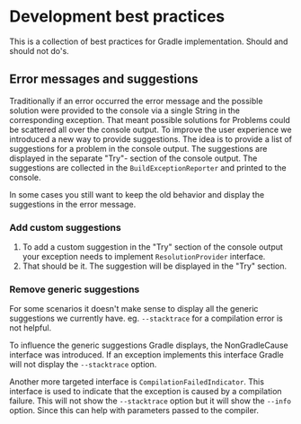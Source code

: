 # Development best practices

This is a collection of best practices for Gradle implementation.
Should and should not do's.

## Error messages and suggestions

Traditionally if an error occurred the error message and the possible solution were provided to the console via a single String in the corresponding exception.
That meant possible solutions for Problems could be scattered all over the console output.
To improve the user experience we introduced a new way to provide suggestions.
The idea is to provide a list of suggestions for a problem in the console output.
The suggestions are displayed in the separate "Try"- section of the console output.
The suggestions are collected in the `BuildExceptionReporter` and printed to the console.

In some cases you still want to keep the old behavior and display the suggestions in the error message.

### Add custom suggestions

1. To add a custom suggestion in the "Try" section of the console output your exception needs to implement `ResolutionProvider` interface.
2. That should be it. The suggestion will be displayed in the "Try" section.

### Remove generic suggestions

For some scenarios it doesn't make sense to display all the generic suggestions we currently have.
eg. `--stacktrace` for a compilation error is not helpful.

To influence the generic suggestions Gradle displays, the NonGradleCause interface was introduced.
If an exception implements this interface Gradle will not display the `--stacktrace` option.

Another more targeted interface is `CompilationFailedIndicator`.
This interface is used to indicate that the exception is caused by a compilation failure. 
This will not show the `--stacktrace` option but it will show the `--info` option. Since this can help with parameters passed to the compiler.
